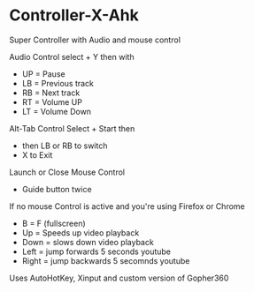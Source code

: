 # Controller-X-Ahk
Super Controller with Audio and mouse control

Audio Control
select + Y
then with
  * UP = Pause
  * LB = Previous track
  * RB = Next track
  * RT = Volume UP
  * LT = Volume Down
  
Alt-Tab Control Select + Start then
*  then LB or RB to switch
*  X to Exit
  
Launch or Close Mouse Control
  * Guide button twice
  
  
If no mouse Control is active and you're using Firefox or Chrome
 * B = F (fullscreen)
 * Up = Speeds up video playback
 * Down = slows down video playback
 * Left = jump forwards 5 seconds youtube
 * Right = jump backwards 5 secomnds youtube





Uses AutoHotKey, Xinput and custom version of Gopher360
